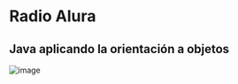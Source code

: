 # Radio Alura
## Java aplicando la orientación a objetos


![image](https://github.com/Orliluq/radio-alura/assets/122529721/d3137781-4da0-4538-9990-5c1e5de23b26)
